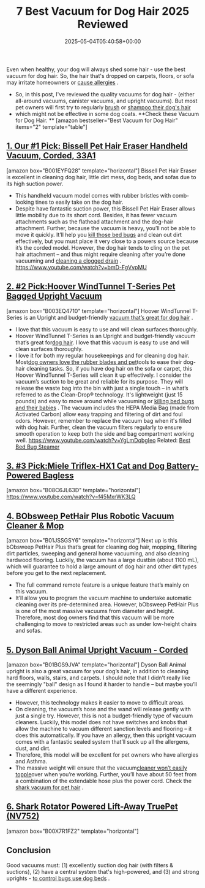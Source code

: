 ﻿---
layout: post
title: 7 Best Vacuum for Dog Hair 2025 Reviewed
date: '2025-05-04T05:40:58+00:00'
categories:
- Fleas
- Product Reviews
tags: []
slug: /best-vacuum-for-dog-hair/
lastmod: 2025-05-07T12:21:26+03:00
---

Even when healthy, your dog will always shed some hair - use the best vacuum for dog hair. So, the hair that's dropped on carpets, floors, or sofa may irritate homeowners or
[cause allergies](https://www.aaaai.org/conditions-treatments/allergies/pet-allergy)
.
- So, in this post, I've reviewed the quality vacuums for dog hair - (either all-around vacuums, canister vacuums, and upright vacuums).
But most pet owners will first try to regularly
[brush](https://pestpolicy.com/best-dog-brush-for-short-hair-shedding/)
or
[shampoo their dog's hair](https://pestpolicy.com/best-flea-shampoo-for-dogs/)
- which might not be effective in some dog coats.
**Check these Vacuum for Dog Hair. **
[amazon bestseller="Best Vacuum for Dog Hair" items="2" template="table"]
## [1. Our #1 Pick: Bissell Pet Hair Eraser Handheld Vacuum, Corded, 33A1](https://www.amazon.com/dp/B001EYFQ28/?tag=p-policy-20)
[amazon box="B001EYFQ28" template="horizontal"]
Bissell Pet Hair Eraser is excellent in cleaning dog hair, little dirt mess, dog beds, and sofas due to its high suction power.
- This handheld vacuum model comes with rubber bristles with comb-looking tines to easily take on the dog hair.
- Despite have fantastic suction power, this Bissell Pet Hair Eraser allows little mobility due to its short cord.
Besides, it has fewer vacuum attachments such as the flathead attachment and the dog-hair attachment.
Further, because the vacuum is heavy, you’ll not be able to move it quickly.
It’ll help you
[kill those bed bugs](https://pestpolicy.com/does-lysol-kill-bed-bugs/)
and clean out dirt effectively, but you must place it very close to a powers source because it’s the corded model.
However, the dog hair tends to cling on the pet hair attachment – and thus might require cleaning after you’re done vacuuming and
[cleaning a clogged drain](https://pestpolicy.com/best-drain-cleaner//)
.
https://www.youtube.com/watch?v=bmD-FgVvpMU
## [2. #2 Pick:Hoover WindTunnel T-Series Pet Bagged Upright Vacuum](https://www.amazon.com/dp/B001304XKE/?tag=p-policy-20)
[amazon box="B003EQ4710" template="horizontal"]
Hoover WindTunnel T-Series is an Upright and budget-friendly
[vacuum that’s great for dog hair](https://pestpolicy.com/best-cordless-vacuum-for-pet-hair/)
.
- I love that this vacuum is easy to use and will clean surfaces thoroughly.
- Hoover WindTunnel T-Series is an Upright and budget-friendly vacuum that’s great for[dog hair](https://pestpolicy.com/can-dog-fleas-transfer-to-humans/).
I love that this vacuum is easy to use and will clean surfaces thoroughly.
- I love it for both my regular housekeepings and for cleaning dog hair. Most[dog owners love the rubber blades and pet](https://pestpolicy.com/what-is-blep-in-pets-cats-and-dogs/)tools to ease their dog-hair cleaning tasks.
So, if you have dog hair on the sofa or carpet, this Hoover WindTunnel T-Series will clean it up effectively. I consider the vacuum’s suction to be great and reliable for its purpose.
They will release the waste bag into the bin with just a single touch – in what’s referred to as the Clean-Drop® technology.
It's lightweight (just 15 pounds) and easy to move around while vacuuming or
[killing bed bugs and their babies](https://pestpolicy.com/does-baby-powder-kill-bed-bugs/)
.
The vacuum includes the HEPA Media Bag (made from Activated Carbon) allow easy trapping and filtering of dirt and foul odors.
However, remember to replace the vacuum bag when it's filled with dog hair.
Further, clean the vacuum filters regularly to ensure smooth operation to keep both the side and bag compartment working well.
https://www.youtube.com/watch?v=YgLmDqbgIeo
Related:
[Best Bed Bug Steamer](https://pestpolicy.com/best-bed-bug-steamer/)
## [3. #3 Pick:Miele Triflex-HX1 Cat and Dog Battery-Powered Bagless](https://www.amazon.com/dp/B075S9NZJL/?tag=p-policy-20)
[amazon box="B08C6JL63D" template="horizontal"]
https://www.youtube.com/watch?v=f45MxrWK3LQ
## [4. BObsweep PetHair Plus Robotic Vacuum Cleaner & Mop](https://www.amazon.com/dp/B01JSSGSY6/?tag=p-policy-20)
[amazon box="B01JSSGSY6" template="horizontal"]
Next up is this bObsweep PetHair Plus that’s great for cleaning dog hair, mopping, filtering dirt particles, sweeping and general home vacuuming, and also cleaning hardwood flooring.
Luckily, the vacuum has a large dustbin (about 1100 mL), which will guarantee to hold a large amount of dog hair and other dirt types before you get to the next replacement.
- The full command remote feature is a unique feature that’s mainly on this vacuum.
- It’ll allow you to program the vacuum machine to undertake automatic cleaning over its pre-determined area.
However, bObsweep PetHair Plus is one of the most massive vacuums from diameter and height.
Therefore, most dog owners find that this vacuum will be more challenging to move to restricted areas such as under low-height chairs and sofas.
## [5. Dyson Ball Animal Upright Vacuum - Corded](https://www.amazon.com/dp/B01BGS9JVA/?tag=p-policy-20)
[amazon box="B01BGS9JVA" template="horizontal"]
Dyson Ball Animal upright is also a great vacuum for your dog’s hair, in addition to cleaning hard floors, walls, stairs, and carpets.
I should note that I didn’t really like the seemingly "ball" design as I found it harder to handle – but maybe you’ll have a different experience.
- However, this technology makes it easier to move to difficult areas.
- On cleaning, the vacuum’s hose and the wand will release gently with just a single try.
However, this is not a budget-friendly type of vacuum cleaners.
Luckily, this model does not have switches and knobs that allow the machine to vacuum different sanction levels and flooring – it does this automatically.
If you have an allergy, then this upright vacuum comes with a fantastic sealed system that’ll suck up all the allergens, dust, and dirt.
- Therefore, this model will be excellent for pet owners who have allergies and Asthma.
- The massive weight will ensure that the vacuum[cleaner won’t easily topple](https://pestpolicy.com/how-drain-cleaners-work/)over when you’re working.
Further, you’ll have about 50 feet from a combination of the extendable hose plus the power cord. Check the
[shark vacuum for pet hair](https://pestpolicy.com/best-shark-vacuum-for-pet-hair/)
.
## [6. Shark Rotator Powered Lift-Away TruePet (NV752)](https://www.amazon.com/dp/B00X7R1FZ2/?tag=p-policy-20)
[amazon box="B00X7R1FZ2" template="horizontal"]
## Conclusion
Good vacuums must: (1) excellently suction dog hair (with filters & suctions), (2) have a central system that's high-powered, and (3) and strong uprights -
[to control bugs use dog beds](https://pestpolicy.com/best-dog-beds/)
.